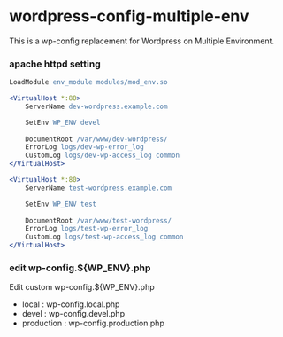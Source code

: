 wordpress-config-multiple-env
=============================

This is a wp-config replacement for Wordpress on Multiple Environment.


### apache httpd setting

```apache
LoadModule env_module modules/mod_env.so

<VirtualHost *:80>
    ServerName dev-wordpress.example.com

    SetEnv WP_ENV devel
    
    DocumentRoot /var/www/dev-wordpress/
    ErrorLog logs/dev-wp-error_log
    CustomLog logs/dev-wp-access_log common
</VirtualHost>

<VirtualHost *:80>
    ServerName test-wordpress.example.com

    SetEnv WP_ENV test
    
    DocumentRoot /var/www/test-wordpress/
    ErrorLog logs/test-wp-error_log
    CustomLog logs/test-wp-access_log common
</VirtualHost>
```

### edit wp-config.${WP_ENV}.php

Edit custom wp-config.${WP_ENV}.php

- local : wp-config.local.php
- devel : wp-config.devel.php
- production : wp-config.production.php
